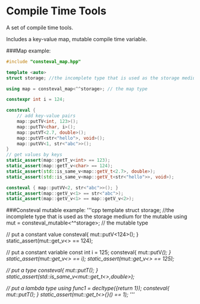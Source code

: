 # Compile Time Tools
A set of compile time tools.

Includes a key-value map, mutable compile time variable. 


###Map example:
```cpp
#include "consteval_map.hpp"

template <auto>
struct storage; //the incomplete type that is used as the storage medium for the map

using map = consteval_map<^^storage>; // the map type

constexpr int i = 124;

consteval {
	// add key-value pairs
	map::putTV<int, 123>();
	map::putTV<char, i>();
	map::putVT<2.7, double>();
	map::putVT<str<"hello">, void>();
	map::putVV<1, str<"abc">>();
}
// get values by keys
static_assert(map::getT_v<int> == 123);
static_assert(map::getT_v<char> == 124);
static_assert(std::is_same_v<map::getV_t<2.7>, double>);
static_assert(std::is_same_v<map::getV_t<str<"hello">>, void>);

consteval { map::putVV<2, str<"abc">>(); }
static_assert(map::getV_v<1> == str<"abc">);
static_assert(map::getV_v<1> == map::getV_v<2>);
```

###Consteval mutable example:
'''cpp
template<auto>
struct storage; //the incomplete type that is used as the storage medium for the mutable
using mut = consteval_mutable<^^storage>; // the mutable type

// put a constant value
consteval{
	mut::putV<124>();
}
static_assert(mut::get_v<> == 124);

// put a constant variable
const int i = 125;
consteval{
	mut::putV<i>();
}
static_assert(mut::get_v<> == i);
static_assert(mut::get_v<> == 125);

// put a type
consteval{
	mut::putT<double>();
}
static_assert(std::is_same_v<mut::get_t<>,double>);

// put a lambda type
using func1 = decltype([](){return 1});
consteval{
	mut::putT<func1>();
}
static_assert(mut::get_t<>{}() == 1);
'''
